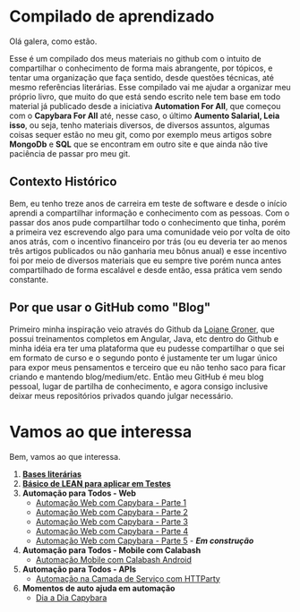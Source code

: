 # Compilado de aprendizado 

Olá galera, como estão.

Esse é um compilado dos meus materiais no github com o intuito de compartilhar o conhecimento de forma mais abrangente, por tópicos, e tentar uma organização que faça sentido, desde questões técnicas, até mesmo referências literárias. Esse compilado vai me ajudar a organizar meu próprio livro, que muito do que está sendo escrito nele tem base em todo material já publicado desde a iniciativa **Automation For All**, que começou com o **Capybara For All** até, nesse caso, o último **Aumento Salarial, Leia isso**, ou seja, tenho materiais diversos, de diversos assuntos, algumas coisas sequer estão no meu git, como por exemplo meus artigos sobre **MongoDb** e **SQL** que se encontram em outro site e que ainda não tive paciência de passar pro meu git. 

## Contexto Histórico

Bem, eu tenho treze anos de carreira em teste de software e desde o início aprendi a compartilhar informação e conhecimento com as pessoas. Com o passar dos anos pude compartilhar todo o conhecimento que tinha, porém a primeira vez escrevendo algo para uma comunidade veio por volta de oito anos atrás, com o incentivo financeiro por trás (ou eu deveria ter ao menos três artigos publicados ou não ganharia meu bônus anual) e esse incentivo foi por meio de diversos materiais que eu sempre tive porém nunca antes compartilhado de forma escalável e desde então, essa prática vem sendo constante. 

## Por que usar o GitHub como "Blog"

Primeiro minha inspiração veio através do Github da [Loiane Groner](https://github.com/loiane), que possui treinamentos completos em Angular, Java, etc dentro do Github e minha idéia era ter uma plataforma que eu pudesse compartilhar o que sei em formato de curso e o segundo ponto é justamente ter um lugar único para expor meus pensamentos e terceiro que eu não tenho saco para ficar criando e mantendo blog/medium/etc. Então meu GitHub é meu blog pessoal, lugar de partilha de conhecimento, e agora consigo inclusive deixar meus repositórios privados quando julgar necessário.

# Vamos ao que interessa

Bem, vamos ao que interessa.

1. **[Bases literárias](https://github.com/thiagomarquessp/a-importancia-da-leitura-para-qas)**
2. **[Básico de LEAN para aplicar em Testes](https://github.com/thiagomarquessp/lean-em-projetos-automacao)**
3. **Automação para Todos - Web**
    * [Automação Web com Capybara - Parte 1](https://github.com/thiagomarquessp/capybaraforall)
    * [Automação Web com Capybara - Parte 2](https://github.com/thiagomarquessp/capybara_for_all_p2)
    * [Automação Web com Capybara - Parte 3](https://github.com/thiagomarquessp/capybara_for_all_p3)
    * [Automação Web com Capybara - Parte 4](https://github.com/thiagomarquessp/capybara_for_all_p4)
    * [Automação Web com Capybara - Parte 5](https://github.com/thiagomarquessp/capybara-for-all-p5) - ***Em construção***
4. **Automação para Todos - Mobile com Calabash**
    * [Automação Mobile com Calabash Android](https://github.com/thiagomarquessp/calabash_android_for_all)
5. **Automação para Todos - APIs**
    * [Automação na Camada de Serviço com HTTParty](https://github.com/thiagomarquessp/httpartyforall)
6. **Momentos de auto ajuda em automação**
    * [Dia a Dia Capybara](https://github.com/thiagomarquessp/dia-a-dia-capybara)